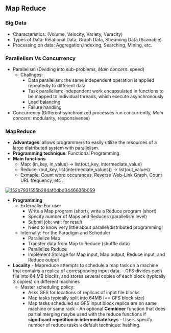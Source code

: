 ## Map Reduce

### Big Data
- Characteristics: (Volume, Velocity, Variety, Veracity)
- Types of Data: Relational Data, Graph Data, Streaming Data (Scanable)
- Processing on data: Aggregation,Indexing, Searching, Mining, etc.

### Parallelism Vs Concurrency
- Parallelism (Dividing into sub-problems, *Main concern*: speed)
  - Challnges:
    - Data parallelism: the same independent operation is applied repeatedly to different data
    - Task parallelism: independent work encapsulated in functions to be mapped to individual threads, which execute asynchronously
    - Load balancing
    - Failure handling
- Concurrency (Different synchronized processes run concurrently, *Main concern*: modularity, responsivenes)

### MapReduce 
- **Advantages**: allows programmers to easily utilize the resources of a large distributed system with parallelism.
- **Programming technique**: Functional Programming.
- **Main functions** 
  - Map: (in_key, in_value) -> list(out_key, intermediate_value)
  - Reduce: (out_key, list(intermediate_values)) -> list(out_values)
  - Exmaple: Count word occurances, Reverse Web-Link Graph, Count URL frequency, etc ..

<a href="https://ibb.co/z5GTJgx"><img src="https://i.ibb.co/g7zLV89/152b7931555b284af0dbd3446636b059.png" alt="152b7931555b284af0dbd3446636b059" border="0"></a>
  - **Programming**
    - Externally: For user
      - Write a Map program (short), write a Reduce program (short)
      - Specify number of Maps and Reduces (parallelism level)
      - Submit job; wait for result
      - Need to know very little about parallel/distributed programming!
    - Internally: For the Paradigm and Scheduler
      - Parallelize Map
      - Transfer data from Map to Reduce (shuffle data)
      - Parallelize Reduce
      - Implement Storage for Map input, Map output, Reduce input, and Reduce output
   - **Locality**
    - Mapreduce attempts to schedule a map task on a machine that contains a replica of corresponding input data.
    - GFS divides each file into 64 MB blocks, and stores several copies of each block (typically 3 copies) on different machines
      - Master scheduling policy:
        - Asks GFS for locations of replicas of input file blocks
        - Map tasks typically split into 64MB (== GFS block size)
        - Map tasks scheduled so GFS input block replica are on same machine or same rack
    - An optional **Combiner** function that does partial merging maybe used with the reduce functions if **significant repetition in intermediate keys**
    - Users specify number of reduce tasks `R` default technique: hashing.






